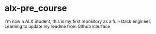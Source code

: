 # alx-pre_course
I'm now a ALX Student, this is my first repository as a full-stack engineer.
Learning to update my readme from Github interface
